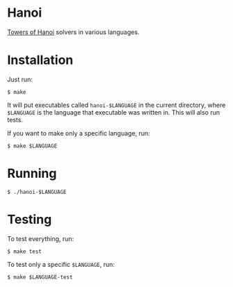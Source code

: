 # Hanoi

[Towers of Hanoi][wiki] solvers in various languages.

# Installation

Just run:

    $ make

It will put executables called `hanoi-$LANGUAGE` in the current directory,
where `$LANGUAGE` is the language that executable was written in. This will
also run tests.

If you want to make only a specific language, run:

    $ make $LANGUAGE

# Running

    $ ./hanoi-$LANGUAGE

# Testing

To test everything, run:

    $ make test

To test only a specific `$LANGUAGE`, run:

    $ make $LANGUAGE-test

[wiki]: http://en.wikipedia.org/wiki/Towers_of_hanoi (Towers of Hanoi)
